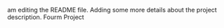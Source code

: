  am editing the README file. Adding some more details about the project description.
Fourm Project 
